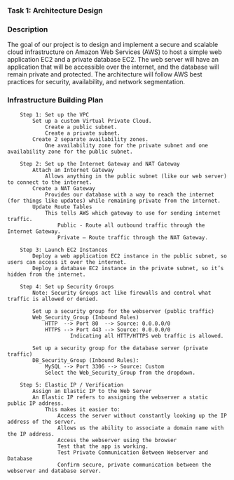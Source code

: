 ### Task 1: Architecture Design

### Description 
The goal of our project is to design and implement a secure and scalable cloud infrastructure on Amazon Web Services (AWS) to host a simple web application EC2 and a private database EC2. 
The web server will have an application that will be accessible over the internet, and the database will remain private and protected. 
The architecture will follow AWS best practices for security, availability, and network segmentation.

### Infrastructure Building Plan
       
        Step 1: Set up the VPC 
	        Set up a custom Virtual Private Cloud.
                Create a public subnet.
        	    Create a private subnet. 
        	Create 2 separate availability zones.
            	One availability zone for the private subnet and one availability zone for the public subnet.

        Step 2: Set up the Internet Gateway and NAT Gateway
        	Attach an Internet Gateway
            	Allows anything in the public subnet (like our web server) to connect to the internet.
        	Create a NAT Gateway
            	Provides our database with a way to reach the internet (for things like updates) while remaining private from the internet.
        	Update Route Tables 
            	This tells AWS which gateway to use for sending internet traffic.
            	    Public - Route all outbound traffic through the Internet Gateway.
            	    Private – Route traffic through the NAT Gateway. 	
        
        Step 3: Launch EC2 Instances 
        	Deploy a web application EC2 instance in the public subnet, so users can access it over the internet.
        	Deploy a database EC2 instance in the private subnet, so it’s hidden from the internet.
        
        Step 4: Set up Security Groups 
            Note: Security Groups act like firewalls and control what traffic is allowed or denied. 
           
            Set up a security group for the webserver (public traffic)
    	    Web_Security_Group (Inbound Rules)
	            HTTP  --> Port 80  --> Source: 0.0.0.0/0 
            	HTTPS --> Port 443 --> Source: 0.0.0.0/0 
                    	Indicating all HTTP/HTTPS web traffic is allowed.

            Set up a security group for the database server (private traffic)
        	DB_Security_Group (Inbound Rules):
            	MySQL --> Port 3306 --> Source: Custom  
            	Select the Web_Security_Group from the dropdown.

        Step 5: Elastic IP / Verification 
        	Assign an Elastic IP to the Web Server 
        	An Elastic IP refers to assigning the webserver a static public IP address.
            	This makes it easier to:
                	Access the server without constantly looking up the IP address of the server.
                	Allows us the ability to associate a domain name with the IP address. 
                	Access the webserver using the browser
                	Test that the app is working.
                	Test Private Communication Between Webserver and Database
                	Confirm secure, private communication between the webserver and database server.

